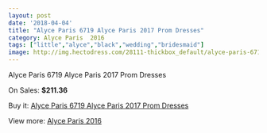 ```yaml
---
layout: post
date: '2018-04-04'
title: "Alyce Paris 6719 Alyce Paris 2017 Prom Dresses"
category: Alyce Paris  2016
tags: ["little","alyce","black","wedding","bridesmaid"]
image: http://img.hectodress.com/28111-thickbox_default/alyce-paris-6719-alyce-paris-2012-prom-dresses.jpg
---
```

Alyce Paris 6719 Alyce Paris 2017 Prom Dresses

On Sales: **$211.36**
<a href="https://www.hectodress.com/alyce-paris-2013/13113-alyce-paris-6719-alyce-paris-2012-prom-dresses.html"><amp-img layout="responsive" width="600" height="600" src="//img.hectodress.com/28111-thickbox_default/alyce-paris-6719-alyce-paris-2012-prom-dresses.jpg" alt="Alyce Paris 6719 Alyce Paris 2017 Prom Dresses 0" /></a>
<a href="https://www.hectodress.com/alyce-paris-2013/13113-alyce-paris-6719-alyce-paris-2012-prom-dresses.html"><amp-img layout="responsive" width="600" height="600" src="//img.hectodress.com/28112-thickbox_default/alyce-paris-6719-alyce-paris-2012-prom-dresses.jpg" alt="Alyce Paris 6719 Alyce Paris 2017 Prom Dresses 1" /></a>

Buy it: [Alyce Paris 6719 Alyce Paris 2017 Prom Dresses](https://www.hectodress.com/alyce-paris-2013/13113-alyce-paris-6719-alyce-paris-2012-prom-dresses.html "Alyce Paris 6719 Alyce Paris 2017 Prom Dresses")

View more: [Alyce Paris  2016](https://www.hectodress.com/203-alyce-paris-2013 "Alyce Paris  2016")